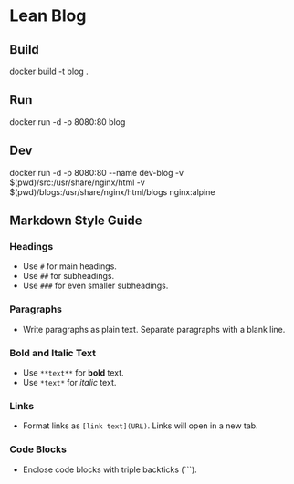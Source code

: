 # Lean Blog

## Build
docker build -t blog .

## Run
docker run -d -p 8080:80 blog

## Dev
docker run -d -p 8080:80 --name dev-blog -v $(pwd)/src:/usr/share/nginx/html -v $(pwd)/blogs:/usr/share/nginx/html/blogs nginx:alpine

## Markdown Style Guide

### Headings

- Use `#` for main headings.
- Use `##` for subheadings.
- Use `###` for even smaller subheadings.

### Paragraphs

- Write paragraphs as plain text. Separate paragraphs with a blank line.

### Bold and Italic Text

- Use `**text**` for **bold** text.
- Use `*text*` for *italic* text.

### Links

- Format links as `[link text](URL)`. Links will open in a new tab.

### Code Blocks

- Enclose code blocks with triple backticks (```).
